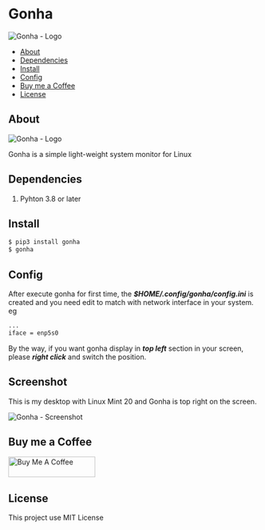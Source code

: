 # Gonha

![Gonha - Logo](https://raw.githubusercontent.com/fredcox/gonha/master/gonha/images/logo.png)

* [About](#about)
* [Dependencies](#dependencies)
* [Install](#install)
* [Config](#config)
* [Buy me a Coffee](#buy-me-a-coffee)
* [License](#license)

## About

![Gonha - Logo](https://raw.githubusercontent.com/fredcox/gonha/master/gonha/images/shot1.png)

Gonha is a simple light-weight system monitor for Linux

## Dependencies

1. Pyhton 3.8 or later

## Install

```bash
$ pip3 install gonha
$ gonha
```

## Config

After execute gonha for first time, the ***$HOME/.config/gonha/config.ini*** is created and
 you need edit to match with network interface in your system. eg

```bash
...
iface = enp5s0
```
By the way, if you want gonha display in ***top left*** section in your screen, please 
***right click*** and switch the position.

## Screenshot

This is my desktop with Linux Mint 20 and Gonha is top right on the screen.

![Gonha - Screenshot](https://raw.githubusercontent.com/fredcox/gonha/master/gonha/images/gonhascreenshot.png)

## Buy me a Coffee

<a href="https://www.buymeacoffee.com/fredcox" target="_blank"><img src="https://cdn.buymeacoffee.com/buttons/default-orange.png" alt="Buy Me A Coffee" height="41" width="174"></a>


## License 

This project use MIT License